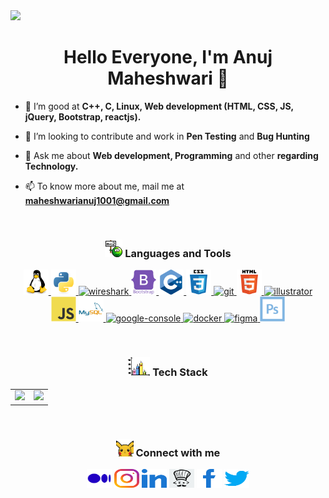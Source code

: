<img src="https://komarev.com/ghpvc/?username=dummy-co-der&label=Profile%20views&color=0e75b6&style=flat"> 

<h1 align="center">Hello Everyone, I'm Anuj Maheshwari 👋</h1>


<!-- [![Twitter Follow](https://img.shields.io/twitter/follow/anujmaheshwri?color=1DA1F2&logo=twitter&style=for-the-badge)](https://twitter.com/anujmaheshwri) >

<p align="center"> <br><img src="Images/anuj.gif" width="400px"><br></p>
<p aligh="center">Am a 3rd-year B.Tech Undergraduate Student from <a href="http://www.ipu.ac.in/"> GGSIPU</a> Delhi.
    Aspiring and ardent, seeking an intern opportunity to continually contribute fair skills in order to present better
    solutions. Constantly striving to improve and learn something new through peers and other avenues.
    <br>
    Good in pen testing and web development.
</p>

<!-- - 🔭 I’m currently working on **Bug Hunting** and **Pen Testing.** -->

- 🌱 I’m good at **C++, C, Linux, Web development (HTML, CSS, JS, jQuery, Bootstrap, reactjs).**

- 👯 I’m looking to contribute and work in **Pen Testing** and **Bug Hunting**

- 💬 Ask me about **Web development, Programming** and other **regarding Technology.**

- 📫 To know more about me, mail me at **maheshwarianuj1001@gmail.com**

<br>
<h3 align="center"><img src="Images/language.gif" width="28" /> Languages and Tools </h3>
<p align="center">
    <a href="https://www.linux.org/"> <img
            src="https://raw.githubusercontent.com/devicons/devicon/master/icons/linux/linux-original.svg" alt="linux"
            width="40" height="40" /> </a>
    <a href="https://www.python.org"> <img
            src="https://raw.githubusercontent.com/devicons/devicon/master/icons/python/python-original.svg"
            alt="python" width="40" height="40" /> </a>
    <a href="https://www.wireshark.org/"> <img src="https://avatars.githubusercontent.com/u/6233056?s=200&v=4"
            alt="wireshark" width="40" height="40" /> </a>
    <a href="https://getbootstrap.com"> <img
            src="https://raw.githubusercontent.com/devicons/devicon/master/icons/bootstrap/bootstrap-plain-wordmark.svg"
            alt="bootstrap" width="40" height="40" /> </a>
    <a href="https://www.w3schools.com/cpp/"> <img
            src="https://raw.githubusercontent.com/devicons/devicon/master/icons/cplusplus/cplusplus-original.svg"
            alt="cplusplus" width="40" height="40" /> </a>
    <a href="https://www.w3schools.com/css/"> <img
            src="https://raw.githubusercontent.com/devicons/devicon/master/icons/css3/css3-original-wordmark.svg"
            alt="css3" width="40" height="40" /> </a>
    <a href="https://git-scm.com/"> <img src="https://www.vectorlogo.zone/logos/git-scm/git-scm-icon.svg" alt="git"
            width="40" height="40" /> </a>
    <a href="https://www.w3.org/html/"> <img
            src="https://raw.githubusercontent.com/devicons/devicon/master/icons/html5/html5-original-wordmark.svg"
            alt="html5" width="40" height="40" /> </a>
    <a href="https://www.adobe.com/in/products/illustrator.html"> <img
            src="https://www.vectorlogo.zone/logos/adobe_illustrator/adobe_illustrator-icon.svg" alt="illustrator"
            width="40" height="40" /> </a>
    <a href="https://developer.mozilla.org/en-US/docs/Web/JavaScript"> <img
            src="https://raw.githubusercontent.com/devicons/devicon/master/icons/javascript/javascript-original.svg"
            alt="javascript" width="40" height="40" /> </a>
    <a href="https://www.mysql.com/"> <img
            src="https://raw.githubusercontent.com/devicons/devicon/master/icons/mysql/mysql-original-wordmark.svg"
            alt="mysql" width="40" height="40" /> </a>
    <a href="https://console.cloud.google.com/getting-started"> <img
            src="https://seeklogo.com/images/G/google-cloud-logo-ADE788217F-seeklogo.com.png" alt="google-console"
            width="40" height="40" /> </a>
    <a href="https://www.docker.com/"> <img src="https://www.svgrepo.com/show/349342/docker.svg" alt="docker" width="40"
            height="40" /> </a>
    <a href="https://www.figma.com/"> <img src="https://upload.wikimedia.org/wikipedia/commons/3/33/Figma-logo.svg"
            alt="figma" width="40" height="40" /> </a>
    <a href="https://www.photoshop.com/en"> <img
            src="https://raw.githubusercontent.com/devicons/devicon/master/icons/photoshop/photoshop-line.svg"
            alt="photoshop" width="40" height="40" /> </a>
</p>


<br>
<h3 align="center"><img src="Images/statistics.gif" width="35" height="30"> Tech Stack </h3>
<table>
  <tr>
      <td>
    <img
        src="https://github-readme-stats.vercel.app/api?username=dummy-co-der&count_private=true&show_icons=true&include_all_commits=true"
        width="450px">
      </td>
      <td>  
    <img
        src="https://github-readme-streak-stats.herokuapp.com/?user=dummy-co-der"
        width="450px">
      </td>
  </tr>
</table>


<br>
<h3 align="center"><img src="Images/connect.gif" width="28" /> Connect with me </h3>
<p align="center">
    <a href="https://medium.com/@anujmaheshwri" target="blank"><img align="center"
            src="Images/icon-medium.svg"
            alt="Anuj_Maheshwri" height="30" width="40" /></a>
    <a href="https://www.instagram.com/_anuj._.maheshwari_/" target="blank"><img align="center"
            src="Images/instagram.svg"
            alt="Anuj_Maheshwri" height="30" width="40" /></a>
    <a href="https://www.linkedin.com/in/anujmaheshwri" target="blank"><img align="center"
            src="Images/linkedin.svg"
            alt="Anuj_Maheshwri" height="30" width="40" /></a>
    <a href="https://www.codechef.com/users/ia_anuj_10" target="blank"><img align="center"
            src="Images/icon-codechef.svg" alt="Anuj_Maheshwri" height="30"
            width="40" /></a>
    <a href="https://www.facebook.com/anuj.maheshwari.714/" target="blank"><img align="center"
            src="Images/facebook.svg"
            alt="Anuj_Maheshwri" height="30" width="40" /></a>
    <a href="https://twitter.com/anujmaheshwri" target="blank"><img align="center"
            src="Images/twitter.svg"
            alt="Anuj_Maheshwri" height="30" width="40" /></a>


</p>

<!-- ![](https://github-readme-stats.vercel.app/api?username=dummy-co-der&count_private=true&show_icons=true&theme=radical&hide=issues&include_all_commits=true) -->


<!-- ![](https://github-readme-stats.vercel.app/api/top-langs/?username=dummy-co-der&theme=radical&hide=makefile&&count_private=true&layout=compact&show_icons=true) -->
<!-- https://github-readme-streak-stats.herokuapp.com/?user=dummy-co-der&theme=radical -->
<!-- https://github-readme-stats.vercel.app/api?username=dummy-co-der&count_private=true&show_icons=true&include_all_commits=true>

<1-- https://github-readme-stats.vercel.app/api/top-langs/?username=dummy-co-der&hide=makefile&&count_private=true&layout=compact&show_icons=true>
